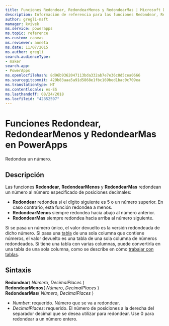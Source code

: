```yaml
---
title: Funciones Redondear, RedondearMenos y RedondearMas | Microsoft Docs
description: Información de referencia para las funciones Redondear, RedondearMenos y RedondearMas en PowerApps, incluida la sintaxis
author: gregli-msft
manager: kvivek
ms.service: powerapps
ms.topic: reference
ms.custom: canvas
ms.reviewer: anneta
ms.date: 11/07/2015
ms.author: gregli
search.audienceType:
- maker
search.app:
- PowerApps
ms.openlocfilehash: 8d96b9362047113bda332ab7e7e36c8d5cea0666
ms.sourcegitcommit: 429b83aaa5a91d5868e1fbc169bed1bac0c709ea
ms.translationtype: HT
ms.contentlocale: es-ES
ms.lasthandoff: 08/24/2018
ms.locfileid: "42852597"
---
```

# <a name="round-rounddown-and-roundup-functions-in-powerapps"></a>Funciones Redondear, RedondearMenos y RedondearMas en PowerApps
Redondea un número.

## <a name="description"></a>Descripción
Las funciones **Redondear**, **RedondearMenos** y **RedondearMas** redondean un número al número especificado de posiciones decimales:

* **Redondear** redondea si el dígito siguiente es 5 o un número superior. En caso contrario, esta función redondea a menos.
* **RedondearMenos** siempre redondea hacia abajo al número anterior.
* **RedondearMas** siempre redondea hacia arriba al número siguiente.

Si se pasa un número único, el valor devuelto es la versión redondeada de dicho número.  Si pasa una [tabla](../working-with-tables.md) de una sola columna que contiene números, el valor devuelto es una tabla de una sola columna de números redondeados. Si tiene una tabla con varias columnas, puede convertirla en una tabla de una sola columna, como se describe en cómo [trabajar con tablas](../working-with-tables.md).

## <a name="syntax"></a>Sintaxis
**Redondear**( *Número*, *DecimalPlaces* )<br>**RedondearMenos**( *Número*, *DecimalPlaces* )<br>**RedondearMas**( *Número*, *DecimalPlaces* )

* *Number*: requerido. Número que se va a redondear.
* *DecimalPlaces*: requerido.  El número de posiciones a la derecha del separador decimal que se desea utilizar para redondear.  Use 0 para redondear a un número entero.  

